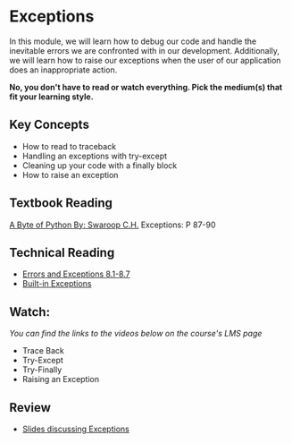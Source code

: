 # Exceptions
In this module, we will learn how to debug our code and handle the inevitable
errors we are confronted with in our development. Additionally, we will learn
how to raise our exceptions when the user of our application does an
inappropriate action.

**No, you don't have to read or watch everything. Pick the medium(s) that fit
your learning style.**

## Key Concepts

- How to read to traceback
- Handling an exceptions with try-except
- Cleaning up your code with a finally block
- How to raise an exception

## Textbook Reading

[A Byte of Python By: Swaroop C.H.](https://open.umn.edu/opentextbooks/textbooks/a-byte-of-python) Exceptions: P 87-90

## Technical Reading

- [Errors and Exceptions 8.1-8.7](https://docs.python.org/3/tutorial/errors.html)
- [Built-in Exceptions](https://docs.python.org/3/library/exceptions.html)
  
## Watch:

*You can find the links to the videos below on the course's LMS page*

- Trace Back
- Try-Except
- Try-Finally
- Raising an Exception


## Review

- [Slides discussing Exceptions](https://docs.google.com/presentation/d/1IAnBSo3jnBq6voWzaIramgZIp6-U1H6Syuwg8HDYmfU/edit?usp=sharing)
  